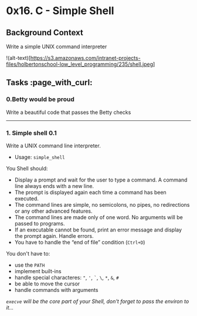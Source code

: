 <h1>0x16. C - Simple Shell</h1>

<h2>Background Context</h2>
<p>Write a simple UNIX command interpreter</p>

!(alt-text)[https://s3.amazonaws.com/intranet-projects-files/holbertonschool-low_level_programming/235/shell.jpeg]

<h2>Tasks :page_with_curl:</h2>
<h3>0.Betty would be proud</h3>
<p>Write a beautiful code that passes the Betty checks</p>

<hr>

<h3>1. Simple shell 0.1</h3>
<p>Write a UNIX command line interpreter.</p>
<ul>
<li>Usage: <code>simple_shell</code></li>
</ul>
<p>You Shell should:</p>
<ul>
    <li>Display a prompt and wait for the user to type a command. A command line always ends with a new line.</li>
    <li>The prompt is displayed again each time a command has been executed.</li>
    <li>The command lines are simple, no semicolons, no pipes, no redirections or any other advanced features.</li>
    <li>The command lines are made only of one word. No arguments will be passed to programs.</li>
    <li>If an executable cannot be found, print an error message and display the prompt again. Handle errors.</li>
    <li>You have to handle the “end of file” condition (<code>Ctrl+D</code>)</li>
</ul>
<p>You don't have to:</p>
<ul>
    <li>use the <code>PATH</code></li>
    <li>implement built-ins</li>
    <li>handle special characteres: <code>"</code>, <code>'</code>, <code>`</code>, <code>\</code>, <code>*</code>, <code>&</code>, <code>#</code></li>
    <li>be able to move the cursor</li>
    <li>handle commands with arguments</li>
</ul>
<p><em><code>execve</code> will be the core part of your Shell, don't forget to pass the environ to it...</em></p>
